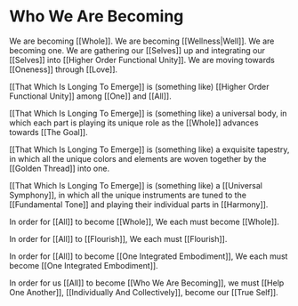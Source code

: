 # Who We Are Becoming

We are becoming [[Whole]]. We are becoming [[Wellness|Well]]. We are becoming one. We are gathering our [[Selves]] up and integrating our [[Selves]] into [[Higher Order Functional Unity]]. We are moving towards [[Oneness]] through [[Love]]. 

[[That Which Is Longing To Emerge]] is (something like) [[Higher Order Functional Unity]] among [[One]] and [[All]]. 

[[That Which Is Longing To Emerge]] is (something like) a universal body, in which each part is playing its unique role as the [[Whole]] advances towards [[The Goal]]. 

[[That Which Is Longing To Emerge]] is (something like) a exquisite tapestry, in which all the unique colors and elements are woven together by the [[Golden Thread]] into one.  

[[That Which Is Longing To Emerge]] is (something like) a [[Universal Symphony]], in which all the unique instruments are tuned to the [[Fundamental Tone]] and playing their individual parts in [[Harmony]]. 

In order for [[All]] to become [[Whole]], We each must become [[Whole]].  

In order for [[All]] to [[Flourish]], We each must [[Flourish]].  

In order for [[All]] to become [[One Integrated Embodiment]], We each must become [[One Integrated Embodiment]]. 

In order for us [[All]] to become [[Who We Are Becoming]], we must [[Help One Another]], [[Individually And Collectively]], become our [[True Self]]. 